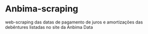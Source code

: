 # Anbima-scraping
web-scraping das datas de pagamento de juros e amortizações das debêntures listadas no site da Anbima Data
